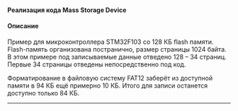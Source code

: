 #### Реализация кода Mass Storage Device

#### Описание  

Пример для микроконтроллера STM32F103 со 128 КБ flash памяти.
Flash-память организована постранично, размер страницы 1024 байта.
В этом примере под записываемые данные отведено 128 – 34 страниц. 
Первые 34 страницы отведены непосредственно под код.

Форматирование в файловую систему FAT12 заберёт из доступной памяти в 94 КБ ещё примерно 10 КБ. Итого для записи останется доступно только 84 КБ.
___